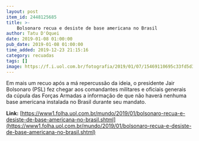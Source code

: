 ```yaml
---
layout: post
item_id: 2448125685
title: >-
    Bolsonaro recua e desiste de base americana no Brasil
author: Tatu D'Oquei
date: 2019-01-08 01:00:00
pub_date: 2019-01-08 01:00:00
time_added: 2019-12-23 21:15:16
category: recuadas
tags: []
image: https://f.i.uol.com.br/fotografia/2019/01/07/15469110695c33fd5d33918_1546911069_3x2_rt.jpg
---
```


Em mais um recuo após a má repercussão da ideia, o presidente Jair Bolsonaro (PSL) fez chegar aos comandantes militares e oficiais generais da cúpula das Forças Armadas a informação de que não haverá nenhuma base americana instalada no Brasil durante seu mandato.

**Link:** [https://www1.folha.uol.com.br/mundo/2019/01/bolsonaro-recua-e-desiste-de-base-americana-no-brasil.shtml](https://www1.folha.uol.com.br/mundo/2019/01/bolsonaro-recua-e-desiste-de-base-americana-no-brasil.shtml)

